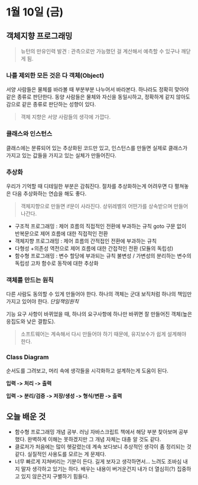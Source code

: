 # 1월 10일 \(금\)

## 객체지향 프로그래밍

> 뉴턴의 만유인력 발견 : 관측으로만 가능했던 걸 계산해서 예측할 수 있구나 깨닫게 됨.

### 나를 제외한 모든 것은 다 객체\(Object\)

서양 사람들은 물체를 바라볼 때 부분부분 나누어서 바라본다. 하나라도 정확히 맞아야 같은 종류로 판단한다. 동양 사람들은 물체와 자신을 동일시하고, 정확하게 같지 않아도 감으로 같은 종류로 판단하는 성향이 있다.

> 객체 지향은 서양 사람들의 생각에 가깝다.

### 클래스와 인스턴스

클래스에는 분류되어 있는 추상화된 코드만 있고, 인스턴스를 만들면 실제로 클래스가 가지고 있는 값들을 가지고 있는 실체가 만들어진다.

### 추상화

우리가 기억할 때 디테일한 부분은 감춰진다. 절차를 추상화하는게 어려우면 다 펼쳐놓은 다음 추상화하는 연습을 해도 좋다.

> 객체지향으로 만들면 if문이 사라진다. 상위레벨의 어떤가를 상속받으며 만들어 나간다.

* 구조적 프로그래밍 : 제어 흐름의 직접적인 전환에 부과하는 규칙 goto 구문 없이 반복문으로 제어 흐름에 대한 직접적인 전환
* 객체지향 프로그래밍 : 제어 흐름의 간적접인 전환에 부과하는 규칙
* 다형성 +의존성 역전으로 제어 흐름에 대한 간접적인 전환 \(모듈의 독립성\)
* 함수형 프로그래밍 : 변수 할당에 부과되는 규칙 불변성 / 가변성의 분리하는 변수의 독립성 고차 함수로 동작에 대한 추상화

### 객체를 만드는 원칙

다른 사람도 동의할 수 있게 만들어야 한다. 하나의 객체는 군대 보직처럼 하나의 책임만 가지고 있어야 한다. _단일책임원칙_

기능 요구 사항이 바뀌었을 때, 하나의 요구사항에 하나만 바뀌면 잘 만들어진 객체\(높은 응집도와 낮은 결합도\).

> 소프트웨어는 계속해서 다시 만들어야 하기 때문에, 유지보수가 쉽게 설계해야 한다.

### Class Diagram

순서도를 그려보고, 머리 속에 생각들을 시각화하고 설계하는게 도움이 된다.

**입력 -&gt; 처리 -&gt; 출력**

**입력 -&gt; 분리/검증 -&gt; 저장/생성 -&gt; 형식/변환 -&gt; 출력**

## 오늘 배운 것

* 함수형 프로그래밍 개념 공부. 러닝 자바스크립트 책에서 해당 부분 찾아보며 공부했다. 완벽하게 이해는 못하겠지만 그 개념 자체는 대충 알 것도 같다.
* 클로저가 처음에는 많이 헷갈렸는데 계속 보다보니 추상적인 생각이 좀 정리되는 것 같다. 실질적인 사용도를 모르는 게 문제다.
* 너무 빠르게 지쳐버리는 기분이 든다. 길게 보자고 생각하면서... 느려도 조바심 내지 말자 생각하고 있기는 하다. 배우는 내용이 버거운건지 내가 더 열심히\(?\) 집중하고 있지 않은건지 구별하기 힘들다.

